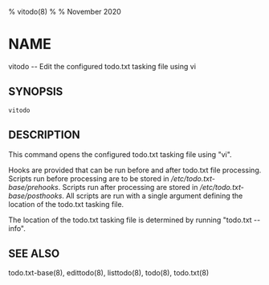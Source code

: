 % vitodo(8)
%
% November 2020

# NAME

vitodo -- Edit the configured todo.txt tasking file using vi

## SYNOPSIS

`vitodo`

## DESCRIPTION

This command opens the configured todo.txt tasking file using "vi".

Hooks are provided that can be run before and after todo.txt file processing.
Scripts run before processing are to be stored in
_/etc/todo.txt-base/prehooks_. Scripts run after processing are stored in
_/etc/todo.txt-base/posthooks_. All scripts are run with a single argument
defining the location of the todo.txt tasking file.

The location of the todo.txt tasking file is determined by running "todo.txt
\-\-info".

## SEE ALSO

todo.txt-base(8), edittodo(8), listtodo(8), todo(8), todo.txt(8)

